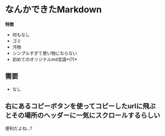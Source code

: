 
# なんかできたMarkdown
**特徴**
- 何もなし
- ゴミ
- 汚物
- シンプルすぎて使い物にならない
- 初めてのオリジナルmd言語*(?)*
## 需要
- なし
## 右にあるコピーボタンを使ってコピーしたurlに飛ぶとその場所のヘッダーに一気にスクロールするらしい
便利だよね...?